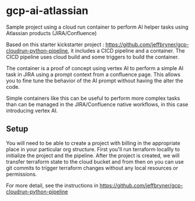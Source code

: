 # gcp-ai-atlassian
Sample project using a cloud run container to perform AI helper tasks using Atlassian products (JIRA/Confluence)

Based on this starter kickstarter project : https://github.com/jeffbryner/gcp-cloudrun-python-pipeline, it includes a CICD pipeline and a container. The CICD pipeline uses cloud build and some triggers to build the container. 

The container is a proof of concept using vertex AI to perform a simple AI task in JIRA using a prompt context from a confluence page. This allows you to fine tune the behavior of the AI prompt without having the alter the code. 

Simple containers like this can be useful to perform more complex tasks than can be managed in the JIRA/Confluence native workflows, in this case introducing vertex AI. 

## Setup
You will need to be able to create a project with billing in the appropriate place in your particular org structure. First you'll run terraform locallly to initialize the project and the pipeline. After the project is created, we will transfer terraform state to the cloud bucket and from then on you can use git commits to trigger terraform changes without any local resources or permissions.

For more detail, see the instructions in  https://github.com/jeffbryner/gcp-cloudrun-python-pipeline
